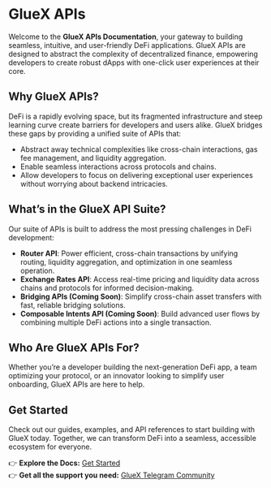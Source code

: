 # GlueX APIs

Welcome to the **GlueX APIs Documentation**, your gateway to building seamless, intuitive, and user-friendly DeFi applications. GlueX APIs are designed to abstract the complexity of decentralized finance, empowering developers to create robust dApps with one-click user experiences at their core.  

## Why GlueX APIs?  
DeFi is a rapidly evolving space, but its fragmented infrastructure and steep learning curve create barriers for developers and users alike. GlueX bridges these gaps by providing a unified suite of APIs that:  
- Abstract away technical complexities like cross-chain interactions, gas fee management, and liquidity aggregation.  
- Enable seamless interactions across protocols and chains.  
- Allow developers to focus on delivering exceptional user experiences without worrying about backend intricacies.  

## What’s in the GlueX API Suite?  
Our suite of APIs is built to address the most pressing challenges in DeFi development:  
- **Router API**: Power efficient, cross-chain transactions by unifying routing, liquidity aggregation, and optimization in one seamless operation.  
- **Exchange Rates API**: Access real-time pricing and liquidity data across chains and protocols for informed decision-making.  
- **Bridging APIs (Coming Soon)**: Simplify cross-chain asset transfers with fast, reliable bridging solutions.  
- **Composable Intents API (Coming Soon)**: Build advanced user flows by combining multiple DeFi actions into a single transaction.  

## Who Are GlueX APIs For?  
Whether you’re a developer building the next-generation DeFi app, a team optimizing your protocol, or an innovator looking to simplify user onboarding, GlueX APIs are here to help.  

## Get Started  
Check out our guides, examples, and API references to start building with GlueX today. Together, we can transform DeFi into a seamless, accessible ecosystem for everyone.  

👉 **Explore the Docs:** [Get Started](https://docs.gluex.xyz/gluex-apis/)  
👉 **Get all the support you need:** [GlueX Telegram Community](https://t.me/GlueXCommunity)  

